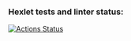 ### Hexlet tests and linter status:
[![Actions Status](https://github.com/k0va1/rails-project-lvl1/workflows/hexlet-check/badge.svg)](https://github.com/k0va1/rails-project-lvl1/actions)